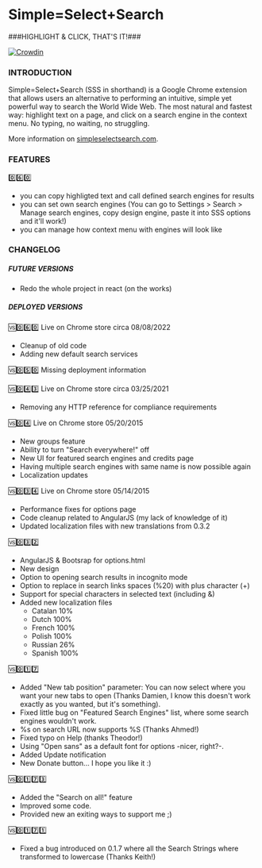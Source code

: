 Simple=Select+Search
====================

###HIGHLIGHT & CLICK, THAT'S IT!###

[![Crowdin](https://crowdin.net/badges/simpleselectsearch/localized.png)](https://crowdin.net/project/simpleselectsearch)

### INTRODUCTION ###

Simple=Select+Search (SSS in shorthand) is a Google Chrome extension that allows users an alternative to performing an intuitive, simple yet powerful way to search the World Wide Web. The most natural and fastest way: highlight text on a page, and click on a search engine in the context menu. 
No typing, no waiting, no struggling.

More information on [simpleselectsearch.com](https://simpleselectsearch.com).

### FEATURES ###

:zero::six::zero:
- you can copy highligted text and call defined search engines for results
- you can set own search engines (You can go to Settings > Search > Manage search engines, copy design engine, paste it into SSS options and it'll work!)
- you can manage how context menu with engines will look like

### CHANGELOG ###

##### FUTURE VERSIONS #####
- Redo the whole project in react (on the works)

##### DEPLOYED VERSIONS #####

:vs::zero::six::zero:
Live on Chrome store circa 08/08/2022
- Cleanup of old code
- Adding new default search services

:vs::zero::five::zero:
Missing deployment information

:vs::zero::four::three:
Live on Chrome store circa 03/25/2021
- Removing any HTTP reference for compliance requirements

:vs::zero::four:
Live on Chrome store 05/20/2015
- New groups feature
- Ability to turn "Search everywhere!" off 
- New UI for featured search engines and credits page
- Having multiple search engines with same name is now possible again
- Localization updates

:vs::zero::three::four:
Live on Chrome store 05/14/2015
- Performance fixes for options page
- Code cleanup related to AngularJS (my lack of knowledge of it)
- Updated localization files with new translations from 0.3.2

:vs::zero::three::two:
- AngularJS & Bootsrap for options.html
- New design
- Option to opening search results in incognito mode
- Option to replace in search links spaces (%20) with plus character (+)
- Support for special characters in selected text (including &)
- Added new localization files
    - Catalan 10%
	- Dutch 100%
	- French 100%
	- Polish 100%
	- Russian 26%
	- Spanish 100%

:vs::zero::one::seven:
- Added "New tab position" parameter: You can now select where you want your new tabs to open (Thanks Damien, I know this doesn't work exactly as you wanted, but it's something).
- Fixed little bug on "Featured Search Engines" list, where some search engines wouldn't work.
- %s on search URL now supports %S (Thanks Ahmed!)
- Fixed typo on Help (thanks Theodor!)
- Using "Open sans" as a default font for options -nicer, right?-.
- Added Update notification
- New Donate button... I hope you like it :)

:vs::zero::one::seven::three:
- Added the "Search on all!" feature
- Improved some code.
- Provided new an exiting ways to support me ;)

:vs::zero::one::seven::one:
- Fixed a bug introduced on 0.1.7 where all the Search Strings where transformed to lowercase (Thanks Keith!)

